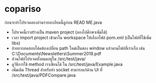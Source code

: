 # copariso

ก่อนจะทำโปรเจคลองอ่านรายละเอียดนี้ดูก่อน READ ME.java

  - โปรเจคนี้เราสร้างเป็น maven project (ลองไปศึกษาเพิ่มได้)
  - เวลา import project เข้ามาใน workspace ให้เลือกไฟล์ pom.xml (เป็นไฟล์ที่ใช้เพิ่ม libs)
  - ถ้าอยากทดสอบโค้ดต้องเปลี่ยน path ใหม่เป็นของ window แล้วตามไฟล์ที่เราเก็บ เช่น C:\Documents\Newsletters\Summer2018.pdf
  - ส่วนไฟล์โปรเจคทั้งหมดอยู่ใน /src/test/java/
  - ดูวิธีการใช้ method เราเขียนได้ ใน /src/test/java/Example.java
  - เพิ่มเติม Thread สำหรับทำ socket สามารถแก้ด้าน UI ที่ /src/test/java/PDFCompare.java
